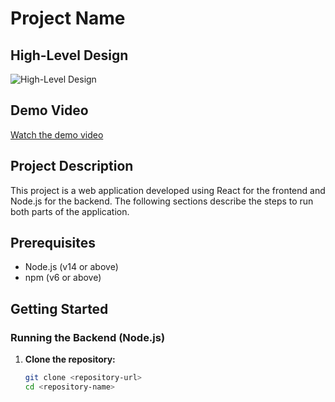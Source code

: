 # Project Name

## High-Level Design

![High-Level Design](./Assets/Hackathon.drawio.png)

## Demo Video

[Watch the demo video](./Assets/Demo.mp4)

## Project Description

This project is a web application developed using React for the frontend and Node.js for the backend. The following sections describe the steps to run both parts of the application.

## Prerequisites

- Node.js (v14 or above)
- npm (v6 or above)

## Getting Started

### Running the Backend (Node.js)

1. **Clone the repository:**
   ```bash
   git clone <repository-url>
   cd <repository-name>

